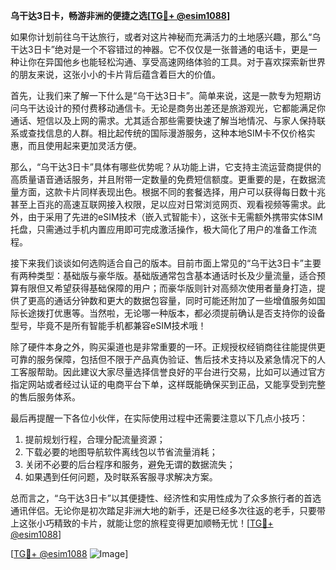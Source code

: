 **乌干达3日卡，畅游非洲的便捷之选[[TG💪+ @esim1088](https://t.me/s/esim1088)]**

如果你计划前往乌干达旅行，或者对这片神秘而充满活力的土地感兴趣，那么“乌干达3日卡”绝对是一个不容错过的神器。它不仅仅是一张普通的电话卡，更是一种让你在异国他乡也能轻松沟通、享受高速网络体验的工具。对于喜欢探索新世界的朋友来说，这张小小的卡片背后蕴含着巨大的价值。

首先，让我们来了解一下什么是“乌干达3日卡”。简单来说，这是一款专为短期访问乌干达设计的预付费移动通信卡。无论是商务出差还是旅游观光，它都能满足你通话、短信以及上网的需求。尤其适合那些需要快速了解当地情况、与家人保持联系或查找信息的人群。相比起传统的国际漫游服务，这种本地SIM卡不仅价格实惠，而且使用起来更加灵活方便。

那么，“乌干达3日卡”具体有哪些优势呢？从功能上讲，它支持主流运营商提供的高质量语音通话服务，并且附带一定数量的免费短信额度。更重要的是，在数据流量方面，这款卡片同样表现出色。根据不同的套餐选择，用户可以获得每日数十兆甚至上百兆的高速互联网接入权限，足以应对日常浏览网页、观看视频等需求。此外，由于采用了先进的eSIM技术（嵌入式智能卡），这张卡无需额外携带实体SIM托盘，只需通过手机内置应用即可完成激活操作，极大简化了用户的准备工作流程。

接下来我们谈谈如何选购适合自己的版本。目前市面上常见的“乌干达3日卡”主要有两种类型：基础版与豪华版。基础版通常包含基本通话时长及少量流量，适合预算有限但又希望获得基础保障的用户；而豪华版则针对高频次使用者量身打造，提供了更高的通话分钟数和更大的数据包容量，同时可能还附加了一些增值服务如国际长途拨打优惠等。当然啦，无论哪一种版本，都必须提前确认是否支持你的设备型号，毕竟不是所有智能手机都兼容eSIM技术哦！

除了硬件本身之外，购买渠道也是非常重要的一环。正规授权经销商往往能提供更可靠的服务保障，包括但不限于产品真伪验证、售后技术支持以及紧急情况下的人工客服帮助。因此建议大家尽量选择信誉良好的平台进行交易，比如可以通过官方指定网站或者经过认证的电商平台下单，这样既能确保买到正品，又能享受到完整的售后服务体系。

最后再提醒一下各位小伙伴，在实际使用过程中还需要注意以下几点小技巧：
1. 提前规划行程，合理分配流量资源；
2. 下载必要的地图导航软件离线包以节省流量消耗；
3. 关闭不必要的后台程序和服务，避免无谓的数据流失；
4. 如果遇到任何问题，及时联系客服寻求解决方案。

总而言之，“乌干达3日卡”以其便捷性、经济性和实用性成为了众多旅行者的首选通讯伴侣。无论你是初次踏足非洲大地的新手，还是已经多次往返的老手，只要带上这张小巧精致的卡片，就能让您的旅程变得更加顺畅无忧！[[TG💪+ @esim1088](https://t.me/s/esim1088)] 

[[TG💪+ @esim1088](https://t.me/s/esim1088) ![Image](https://i.postimg.cc/4NQfJmqS/Snipaste-2025-05-13-00-14-12.png)]